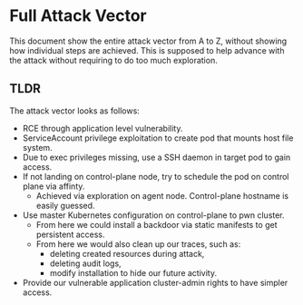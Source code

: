 # Full Attack Vector

This document show the entire attack vector from A to Z, without showing how individual steps are
achieved. This is supposed to help advance with the attack without requiring to do too much
exploration.


## TLDR

The attack vector looks as follows:

- RCE through application level vulnerability.
- ServiceAccount privilege exploitation to create pod that mounts host file system.
- Due to exec privileges missing, use a SSH daemon in target pod to gain access.
- If not landing on control-plane node, try to schedule the pod on control plane via affinty.
  - Achieved via exploration on agent node. Control-plane hostname is easily guessed.
- Use master Kubernetes configuration on control-plane to pwn cluster.
  - From here we could install a backdoor via static manifests to get persistent access.
  - From here we would also clean up our traces, such as:
    - deleting created resources during attack,
    - deleting audit logs,
    - modify installation to hide our future activity.
- Provide our vulnerable application cluster-admin rights to have simpler access.

## 
